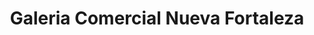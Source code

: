 ---
title: "Galeria Comercial Nueva Fortaleza"
url: /cercado-de-lima/galeria-comercial-nueva-fortaleza/
shop: caridad
---